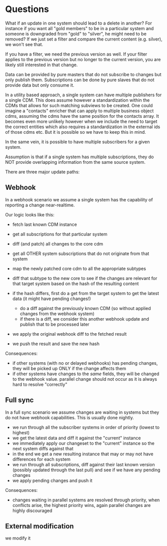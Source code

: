 # Questions

What if an update in one system should lead to a delete in another?
For instance if you want all "gold members" to be in a particular system and someone is downgraded from "gold" to "silver", he might need to be removed?
If we just set a filter and compare the current content (e.g. silver), we won't see that.

If you have a filter, we need the previous version as well. If your filter applies to the previous version but no longer to the current version, you are likely still interested in that change.






Data can be provided by pure masters that do not subscribe to changes but only publish them.
Subscriptions can be done by pure slaves that do not provide data but only consume it.

In a utility based approach, a single system can have multiple publishers for a single CDM.
This does assume however a standardization within the CDMs that allows for such matching subviews to be created.
One could imagine a "contacts" enricher that can apply to multiple business object cdms, assuming the cdms have the same position for the contacts array.
It becomes even more unlikely however when we include the need to target the correct entities which also requires a standardization in the external ids of those cdms etc.
But it is possible so we have to keep this in mind.

In the same vein, it is possible to have multiple subscribers for a given system.

Assumption is that if a single system has multiple subscriptions, they do NOT provide overlapping information from the same source system.


There are three major update paths:

## Webhook

In a webhook scenario we assume a single system has the capability of reporting a change near-realtime.

Our logic looks like this:

- fetch last known CDM instance
- get all subscriptions for that particular system
- diff (and patch) all changes to the core cdm
- get all OTHER system subscriptions that do not originate from that system
- map the newly patched core cdm to all the appropriate subtypes
- diff that subtype to the new core to see if the changes are relevant for that target system based on the hash of the resulting content

- if the hash differs, first do a get from the target system to get the latest data (it might have pending changes!)
	- do a diff against the previously known CDM (so without applied changes from the webhook system)
	- if there is a diff, we consider this another webhook update and publish that to be processed later
- we apply the original webhook diff to the fetched result
- we push the result and save the new hash

Consequences:

- if other systems (with no or delayed webhooks) has pending changes, they will be picked up ONLY if the change affects them
- if other systems have changes to the _same_ fields, they will be changed to the webhook value. parallel change should not occur as it is always hard to resolve "correctly"

## Full sync

In a full sync scenario we assume changes are waiting in systems but they do not have webhook capabilities. This is usually done nightly.

- we run through all the subscriber systems in order of priority (lowest to highest)
- we get the latest data and diff it against the "current" instance
- we immediately apply our changeset to the "current" instance so the next system diffs against that
- in the end we get a new resulting instance that may or may not have differences for each system
- we run through all subscriptions, diff against their last known version (possibly updated through the last pull) and see if we have any pending changes
- we apply pending changes and push it

Consequences:

- changes waiting in parallel systems are resolved through priority, when conflicts arise, the highest priority wins, again parallel changes are highly discouraged

## External modification

we modify it